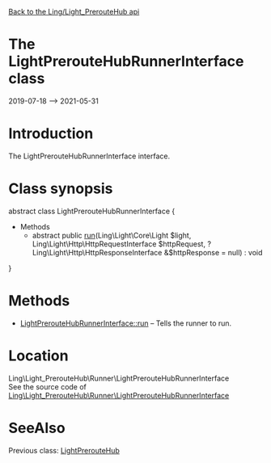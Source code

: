 [Back to the Ling/Light_PrerouteHub api](https://github.com/lingtalfi/Light_PrerouteHub/blob/master/doc/api/Ling/Light_PrerouteHub.md)



The LightPrerouteHubRunnerInterface class
================
2019-07-18 --> 2021-05-31






Introduction
============

The LightPrerouteHubRunnerInterface interface.



Class synopsis
==============


abstract class <span class="pl-k">LightPrerouteHubRunnerInterface</span>  {

- Methods
    - abstract public [run](https://github.com/lingtalfi/Light_PrerouteHub/blob/master/doc/api/Ling/Light_PrerouteHub/Runner/LightPrerouteHubRunnerInterface/run.md)(Ling\Light\Core\Light $light, Ling\Light\Http\HttpRequestInterface $httpRequest, ?Ling\Light\Http\HttpResponseInterface &$httpResponse = null) : void

}






Methods
==============

- [LightPrerouteHubRunnerInterface::run](https://github.com/lingtalfi/Light_PrerouteHub/blob/master/doc/api/Ling/Light_PrerouteHub/Runner/LightPrerouteHubRunnerInterface/run.md) &ndash; Tells the runner to run.





Location
=============
Ling\Light_PrerouteHub\Runner\LightPrerouteHubRunnerInterface<br>
See the source code of [Ling\Light_PrerouteHub\Runner\LightPrerouteHubRunnerInterface](https://github.com/lingtalfi/Light_PrerouteHub/blob/master/Runner/LightPrerouteHubRunnerInterface.php)



SeeAlso
==============
Previous class: [LightPrerouteHub](https://github.com/lingtalfi/Light_PrerouteHub/blob/master/doc/api/Ling/Light_PrerouteHub/LightPrerouteHub.md)<br>
